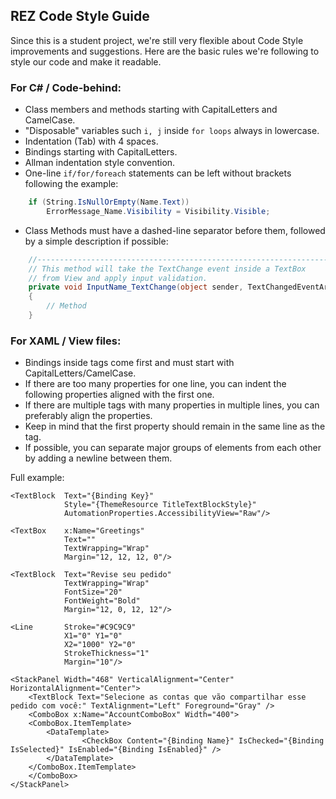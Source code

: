 ## REZ Code Style Guide
Since this is a student project, we're still very flexible about Code Style improvements and suggestions. Here are the basic rules we're following to style our code and make it readable.


### For C# / Code-behind:
- Class members and methods starting with CapitalLetters and CamelCase.
- "Disposable" variables such `i, j` inside `for loops` always in lowercase.
- Indentation (Tab) with 4 spaces.
- Bindings starting with CapitalLetters.
- Allman indentation style convention.
- One-line `if/for/foreach` statements can be left without brackets following the example:
```cs
    if (String.IsNullOrEmpty(Name.Text))
        ErrorMessage_Name.Visibility = Visibility.Visible;
```
- Class Methods must have a dashed-line separator before them, followed by a simple description if possible:
```cs
    //----------------------------------------------------------------------------
    // This method will take the TextChange event inside a TextBox 
    // from View and apply input validation.
    private void InputName_TextChange(object sender, TextChangedEventArgs e)
    {
        // Method
    }
```

### For XAML / View files:
- Bindings inside tags come first and must start with CapitalLetters/CamelCase.
- If there are too many properties for one line, you can indent the following properties aligned with the first one. 
- If there are multiple tags with many properties in multiple lines, you can preferably align the properties.
- Keep in mind that the first property should remain in the same line as the tag.
- If possible, you can separate major groups of elements from each other by adding a newline between them.

Full example:

```XAML
<TextBlock  Text="{Binding Key}" 
            Style="{ThemeResource TitleTextBlockStyle}" 
            AutomationProperties.AccessibilityView="Raw"/>

<TextBox    x:Name="Greetings"
            Text=""
            TextWrapping="Wrap"
            Margin="12, 12, 12, 0"/>

<TextBlock  Text="Revise seu pedido" 
            TextWrapping="Wrap"
            FontSize="20"
            FontWeight="Bold"
            Margin="12, 0, 12, 12"/>
            
<Line       Stroke="#C9C9C9"
            X1="0" Y1="0"
            X2="1000" Y2="0"
            StrokeThickness="1"
            Margin="10"/>

<StackPanel Width="468" VerticalAlignment="Center" HorizontalAlignment="Center">
    <TextBlock Text="Selecione as contas que vão compartilhar esse pedido com você:" TextAlignment="Left" Foreground="Gray" />
    <ComboBox x:Name="AccountComboBox" Width="400">
    <ComboBox.ItemTemplate>
        <DataTemplate>
                <CheckBox Content="{Binding Name}" IsChecked="{Binding IsSelected}" IsEnabled="{Binding IsEnabled}" />
        </DataTemplate>
    </ComboBox.ItemTemplate>
    </ComboBox>
</StackPanel>
```
